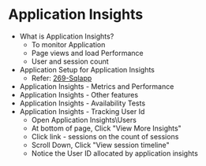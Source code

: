 # Application Insights
- What is Application Insights?
  - To monitor Application
  - Page views and load Performance
  - User and session count
- Application Setup for Application Insights
  - Refer: [269-Sqlapp](269-Sqlapp)
- Application Insights - Metrics and Performance
- Application Insights - Other features
- Application Insights - Availability Tests
- Application Insights - Tracking User Id
  - Open Application Insights\Users
  - At bottom of page, Click "View More Insights"
  - Click link - sessions on the count of sessions
  - Scroll Down, Click "View session timeline"
  - Notice the User ID allocated by application insights
